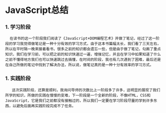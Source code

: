 ﻿#                      JavaScript总结





### 1. 学习阶段
      在读书的这一个阶段我们阅读了《JavaScript+DOM编程艺术》并做了笔记，经过了这一阶段的学习我觉得做笔记是一种十分有效的学习方式，由于这本书篇幅太长，我们看了三天左右，所以在平时隔一晚来接着看书，很多之前的知识都会遗忘一些，但是由于做了笔记，勾画了重点知识，我们在学习前，可以把之前的知识快速过一遍，增强记忆，并且在学习中如果知道了什么之前不懂得地方我们也可以快速跳过去搞懂，在时间的阶段，我也有几次遇到了困难，最后还是在自己所做的笔记中找到了解决办法，所以说，做笔记真的是一种十分有效率的学习方式。
      
      
### 1. 实践阶段
       这次实践阶段，还算是顺利，我询问导师的次数比上一阶段多了许多，这明显的展现了我们所学的知识，所做的实践在慢慢的变难，下一阶段是一个全新的阶段，不像HTML，CSS和JavaScript，它是我们之前都没有接触过的，所以我们一定要在学习阶段尽量的学到许多东西，以避免后面再实践阶段完成不了任务。



